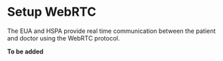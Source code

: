 # Setup WebRTC

The EUA and HSPA provide real time communication between the patient and doctor using the WebRTC protocol. 

**To be added**
